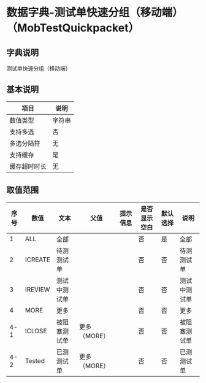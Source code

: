 # 数据字典-测试单快速分组（移动端）（MobTestQuickpacket）
## 字典说明
测试单快速分组（移动端）

## 基本说明
| 项目 | 说明 |
| -- | -- |
| 数值类型 | 字符串 |
| 支持多选 | 否 |
| 多选分隔符 | 无 |
| 支持缓存 | 是 |
| 缓存超时时长 | 无 |

## 取值范围
| 序号 | 数值 | 文本 | 父值 | 提示信息 | 是否显示空白 | 默认选择 | 说明 |
| -- | -- | -- | -- | -- | -- | -- | -- |
| 1 | ALL | 全部 |  |  | 否 | 是 | 全部 |
| 2 | ICREATE | 待测测试单 |  |  | 否 | 否 | 待测测试单 |
| 3 | IREVIEW | 测试中测试单 |  |  | 否 | 否 | 测试中测试单 |
| 4 | MORE | 更多 |  |  | 否 | 否 | 更多 |
| 4-1 | ICLOSE | 被阻塞测试单 | 更多（MORE） |  | 否 | 否 | 被阻塞测试单 |
| 4-2 | Tested | 已测测试单 | 更多（MORE） |  | 否 | 否 | 已测测试单 |


